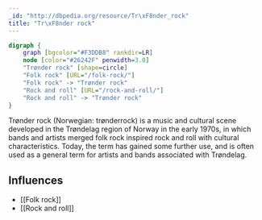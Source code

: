 ```yaml
---
_id: "http://dbpedia.org/resource/Tr\xF8nder_rock"
title: "Tr\xF8nder rock"
---
```


```dot
digraph {
	graph [bgcolor="#F3DDB8" rankdir=LR]
	node [color="#26242F" penwidth=3.0]
	"Trønder rock" [shape=circle]
	"Folk rock" [URL="/folk-rock/"]
	"Folk rock" -> "Trønder rock"
	"Rock and roll" [URL="/rock-and-roll/"]
	"Rock and roll" -> "Trønder rock"
}
```

Trønder rock (Norwegian: trønderrock) is a music and cultural scene developed in the Trøndelag region of Norway in the early 1970s, in which bands and artists merged folk rock inspired rock and roll with cultural characteristics. Today, the term has gained some further use, and is often used as a general term for artists and bands associated with Trøndelag.

## Influences
- [[Folk rock]]
- [[Rock and roll]]
